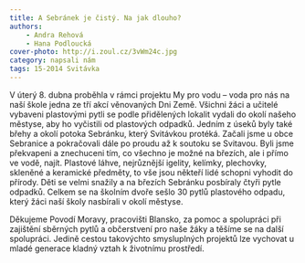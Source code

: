 ```yaml
---
title: A Sebránek je čistý. Na jak dlouho?
authors:
    - Andra Rehová
    - Hana Podloucká
cover-photo: http://i.zoul.cz/3vWm24c.jpg
category: napsali nám
tags: 15-2014 Svitávka
---
```


V úterý 8. dubna proběhla v rámci projektu My pro vodu – voda pro nás na naší škole jedna ze tří akcí věnovaných Dni Země. Všichni žáci a učitelé vybaveni plastovými pytli se podle přidělených lokalit vydali do okolí našeho městyse, aby ho vyčistili od plastových odpadků. Jedním z úseků byly také břehy a okolí potoka Sebránku, který Svitávkou protéká. Začali jsme u obce Sebranice a pokračovali dále po proudu až k soutoku se Svitavou. Byli jsme překvapeni a znechuceni tím, co všechno je možné na březích, ale i přímo ve vodě, najít. Plastové láhve, nejrůznější igelity, kelímky, plechovky, skleněné a keramické předměty, to vše jsou někteří lidé schopni vyhodit do přírody. Děti se velmi snažily a na březích Sebránku posbíraly čtyři pytle odpadků. Celkem se na školním dvoře sešlo 30 pytlů plastového odpadu, který žáci naší školy nasbírali v okolí městyse. 

Děkujeme Povodí Moravy, pracovišti Blansko, za pomoc a spolupráci při zajištění sběrných pytlů a občerstvení pro naše žáky a těšíme se na další spolupráci. Jedině cestou takovýchto smysluplných projektů lze vychovat u mladé generace kladný vztah k životnímu prostředí.  

